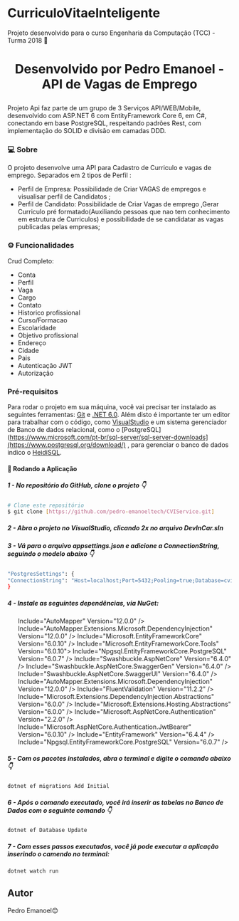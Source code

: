 # CurriculoVitaeInteligente
Projeto desenvolvido para o curso Engenharia da Computação (TCC) - Turma 2018 🚀

<h1 align="center">
   <p>Desenvolvido por Pedro Emanoel - API de Vagas de Emprego</p>
</h1>

Projeto Api faz parte de um grupo de 3 Serviços API/WEB/Mobile, desenvolvido com ASP.NET 6 com EntityFramework Core 6, em C#, conectando em base PostgreSQL, respeitando padrões Rest, com implementação do SOLID e divisão em camadas DDD.

### 💻 Sobre
O projeto desenvolve uma API para Cadastro de Curriculo e vagas de emprego. Separados em 2 tipos de Perfil :
<ul>
    <li>Perfil de Empresa: Possibilidade de Criar VAGAS de empregos e visualisar perfil de Candidatos ;</li>
    <li>Perfil de Candidato: Possibilidade de Criar Vagas de emprego ,Gerar Curriculo pré formatado(Auxiliando pessoas que nao tem conhecimento em estrutura de Curriculos) e possibilidade de se candidatar as vagas publicadas pelas empresas; </li>
   
</ul>

### ⚙️ Funcionalidades

Crud Completo:

- Conta
- Perfil
- Vaga
- Cargo
- Contato
- Historico profissional
- Curso/Formacao
- Escolaridade
- Objetivo profissional
- Endereço
- Cidade
- Pais
- Autenticação JWT
- Autorização

### Pré-requisitos

Para rodar o projeto em sua máquina, você vai precisar ter instalado as seguintes ferramentas:
[Git](https://git-scm.com) e [.NET 6.0](https://dotnet.microsoft.com/en-us/download/dotnet/6.0).
Além disto é importante ter um editor para trabalhar com o código, como [VisualStudio](https://visualstudio.microsoft.com/) e um sistema gerenciador de Banco de dados relacional, como o [PostgreSQL](https://www.microsoft.com/pt-br/sql-server/sql-server-downloads](https://www.postgresql.org/download/) , para gerenciar o banco de dados indico o [HeidiSQL](https://www.heidisql.com/download.php).

#### 🎲 Rodando a Aplicação


<h5>1 - No repositório do GitHub, clone o projeto 👇</h5>

```bash
# Clone este repositório
$ git clone [https://github.com/pedro-emanoeltech/CVIService.git]
```

<h5>2 - Abra o projeto no VisualStudio, clicando 2x no arquivo <b>DevInCar.sln</b></h5>

    
<h5>3 - Vá para o arquivo <b>appsettings.json</b> e adicione a ConnectionString, seguindo o modelo abaixo 👇</h5>

```bash
"PostgresSettings": {
"ConnectionString": "Host=localhost;Port=5432;Pooling=true;Database=cvi_api;Username=postgres;Password=(senha do seu banco);"
}
```


<h5>4 - Instale as seguintes dependências, via NuGet:</h5>
    <ul>
       Include="AutoMapper" Version="12.0.0" />
       Include="AutoMapper.Extensions.Microsoft.DependencyInjection" Version="12.0.0" />
       Include="Microsoft.EntityFrameworkCore" Version="6.0.10" />
       Include="Microsoft.EntityFrameworkCore.Tools" Version="6.0.10">
       Include="Npgsql.EntityFrameworkCore.PostgreSQL" Version="6.0.7" />
       Include="Swashbuckle.AspNetCore" Version="6.4.0" />
       Include="Swashbuckle.AspNetCore.SwaggerGen" Version="6.4.0" />
       Include="Swashbuckle.AspNetCore.SwaggerUI" Version="6.4.0" />
       Include="AutoMapper.Extensions.Microsoft.DependencyInjection" Version="12.0.0" />
       Include="FluentValidation" Version="11.2.2" />
       Include="Microsoft.Extensions.DependencyInjection.Abstractions" Version="6.0.0" />
       Include="Microsoft.Extensions.Hosting.Abstractions" Version="6.0.0" />
	    Include="Microsoft.AspNetCore.Authentication" Version="2.2.0" />
	    Include="Microsoft.AspNetCore.Authentication.JwtBearer" Version="6.0.10" />
       Include="EntityFramework" Version="6.4.4" />
       Include="Npgsql.EntityFrameworkCore.PostgreSQL" Version="6.0.7" />
    </ul>



<h5>5 - Com os pacotes instalados, abra o terminal e digite o comando abaixo 👇</h5>

```bash
dotnet ef migrations Add Initial
```

<h5>6 - Após o comando executado, você irá inserir as tabelas no Banco de Dados com o seguinte comando 👇</h5>

```bash
dotnet ef Database Update
```

<h5>7 - Com esses passos executados, você já pode executar a aplicação inserindo o camendo no terminal:</h5>

```bash
dotnet watch run
```


## Autor
Pedro Emanoel😊
